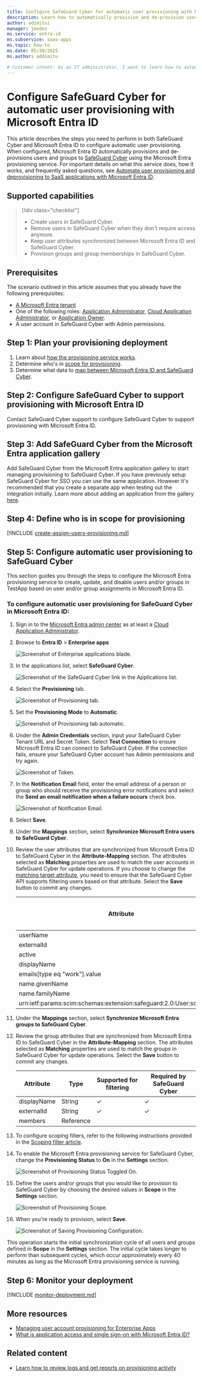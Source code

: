 ```yaml
---
title: Configure SafeGuard Cyber for automatic user provisioning with Microsoft Entra ID
description: Learn how to automatically provision and de-provision user accounts from Microsoft Entra ID to SafeGuard Cyber.
author: adimitui
manager: jeedes
ms.service: entra-id
ms.subservice: saas-apps
ms.topic: how-to
ms.date: 05/20/2025
ms.author: addimitu

# Customer intent: As an IT administrator, I want to learn how to automatically provision and deprovision user accounts from Microsoft Entra ID to SafeGuard Cyber so that I can streamline the user management process and ensure that users have the appropriate access to SafeGuard Cyber.
---
```


# Configure SafeGuard Cyber for automatic user provisioning with Microsoft Entra ID

This article describes the steps you need to perform in both SafeGuard Cyber and Microsoft Entra ID to configure automatic user provisioning. When configured, Microsoft Entra ID automatically provisions and de-provisions users and groups to [SafeGuard Cyber](https://www.safeguardcyber.com) using the Microsoft Entra provisioning service. For important details on what this service does, how it works, and frequently asked questions, see [Automate user provisioning and deprovisioning to SaaS applications with Microsoft Entra ID](~/identity/app-provisioning/user-provisioning.md). 


## Supported capabilities
> [!div class="checklist"]
> * Create users in SafeGuard Cyber.
> * Remove users in SafeGuard Cyber when they don't require access anymore.
> * Keep user attributes synchronized between Microsoft Entra ID and SafeGuard Cyber.
> * Provision groups and group memberships in SafeGuard Cyber.

## Prerequisites

The scenario outlined in this article assumes that you already have the following prerequisites:

* [A Microsoft Entra tenant](~/identity-platform/quickstart-create-new-tenant.md) 
* One of the following roles: [Application Administrator](/entra/identity/role-based-access-control/permissions-reference#application-administrator), [Cloud Application Administrator](/entra/identity/role-based-access-control/permissions-reference#cloud-application-administrator), or [Application Owner](/entra/fundamentals/users-default-permissions#owned-enterprise-applications).
* A user account in SafeGuard Cyber with Admin permissions.

## Step 1: Plan your provisioning deployment
1. Learn about [how the provisioning service works](~/identity/app-provisioning/user-provisioning.md).
1. Determine who's in [scope for provisioning](~/identity/app-provisioning/define-conditional-rules-for-provisioning-user-accounts.md).
1. Determine what data to [map between Microsoft Entra ID and SafeGuard Cyber](~/identity/app-provisioning/customize-application-attributes.md).

<a name='step-2-configure-safeguard-cyber-to-support-provisioning-with-azure-ad'></a>

## Step 2: Configure SafeGuard Cyber to support provisioning with Microsoft Entra ID
Contact SafeGuard Cyber support to configure SafeGuard Cyber to support provisioning with Microsoft Entra ID.

<a name='step-3-add-safeguard-cyber-from-the-azure-ad-application-gallery'></a>

## Step 3: Add SafeGuard Cyber from the Microsoft Entra application gallery

Add SafeGuard Cyber from the Microsoft Entra application gallery to start managing provisioning to SafeGuard Cyber. If you have previously setup SafeGuard Cyber for SSO you can use the same application. However it's recommended that you create a separate app when testing out the integration initially. Learn more about adding an application from the gallery [here](~/identity/enterprise-apps/add-application-portal.md). 

## Step 4: Define who is in scope for provisioning 

[!INCLUDE [create-assign-users-provisioning.md](~/identity/saas-apps/includes/create-assign-users-provisioning.md)]

## Step 5: Configure automatic user provisioning to SafeGuard Cyber 

This section guides you through the steps to configure the Microsoft Entra provisioning service to create, update, and disable users and/or groups in TestApp based on user and/or group assignments in Microsoft Entra ID.

<a name='to-configure-automatic-user-provisioning-for-safeguard-cyber-in-azure-ad'></a>

### To configure automatic user provisioning for SafeGuard Cyber in Microsoft Entra ID:

1. Sign in to the [Microsoft Entra admin center](https://entra.microsoft.com) as at least a [Cloud Application Administrator](~/identity/role-based-access-control/permissions-reference.md#cloud-application-administrator).
1. Browse to **Entra ID** > **Enterprise apps**

	![Screenshot of Enterprise applications blade.](common/enterprise-applications.png)

1. In the applications list, select **SafeGuard Cyber**.

	![Screenshot of the SafeGuard Cyber link in the Applications list.](common/all-applications.png)

1. Select the **Provisioning** tab.

	![Screenshot of Provisioning tab.](common/provisioning.png)

1. Set the **Provisioning Mode** to **Automatic**.

	![Screenshot of Provisioning tab automatic.](common/provisioning-automatic.png)

1. Under the **Admin Credentials** section, input your SafeGuard Cyber Tenant URL and Secret Token. Select **Test Connection** to ensure Microsoft Entra ID can connect to SafeGuard Cyber. If the connection fails, ensure your SafeGuard Cyber account has Admin permissions and try again.

 	![Screenshot of Token.](common/provisioning-testconnection-tenanturltoken.png)

1. In the **Notification Email** field, enter the email address of a person or group who should receive the provisioning error notifications and select the **Send an email notification when a failure occurs** check box.

	![Screenshot of Notification Email.](common/provisioning-notification-email.png)

1. Select **Save**.

1. Under the **Mappings** section, select **Synchronize Microsoft Entra users to SafeGuard Cyber**.

1. Review the user attributes that are synchronized from Microsoft Entra ID to SafeGuard Cyber in the **Attribute-Mapping** section. The attributes selected as **Matching** properties are used to match the user accounts in SafeGuard Cyber for update operations. If you choose to change the [matching target attribute](~/identity/app-provisioning/customize-application-attributes.md), you need to ensure that the SafeGuard Cyber API supports filtering users based on that attribute. Select the **Save** button to commit any changes.

   |Attribute|Type|Supported for filtering|Required by SafeGuard Cyber|
   |---|---|---|---|
   |userName|String|&check;|&check;
   |externalId|String|&check;|&check;
   |active|Boolean||
   |displayName|String||
   |emails[type eq "work"].value|String||
   |name.givenName|String||
   |name.familyName|String||
   |urn:ietf:params:scim:schemas:extension:safeguard:2.0:User:scimSource|String||&check;

1. Under the **Mappings** section, select **Synchronize Microsoft Entra groups to SafeGuard Cyber**.

1. Review the group attributes that are synchronized from Microsoft Entra ID to SafeGuard Cyber in the **Attribute-Mapping** section. The attributes selected as **Matching** properties are used to match the groups in SafeGuard Cyber for update operations. Select the **Save** button to commit any changes.

   |Attribute|Type|Supported for filtering|Required by SafeGuard Cyber|
   |---|---|---|---|
   |displayName|String|&check;|&check;
   |externalId|String|&check;|&check;
   |members|Reference||
   
1. To configure scoping filters, refer to the following instructions provided in the [Scoping filter  article](~/identity/app-provisioning/define-conditional-rules-for-provisioning-user-accounts.md).

1. To enable the Microsoft Entra provisioning service for SafeGuard Cyber, change the **Provisioning Status** to **On** in the **Settings** section.

	![Screenshot of Provisioning Status Toggled On.](common/provisioning-toggle-on.png)

1. Define the users and/or groups that you would like to provision to SafeGuard Cyber by choosing the desired values in **Scope** in the **Settings** section.

	![Screenshot of Provisioning Scope.](common/provisioning-scope.png)

1. When you're ready to provision, select **Save**.

	![Screenshot of Saving Provisioning Configuration.](common/provisioning-configuration-save.png)

This operation starts the initial synchronization cycle of all users and groups defined in **Scope** in the **Settings** section. The initial cycle takes longer to perform than subsequent cycles, which occur approximately every 40 minutes as long as the Microsoft Entra provisioning service is running. 

## Step 6: Monitor your deployment

[!INCLUDE [monitor-deployment.md](~/identity/saas-apps/includes/monitor-deployment.md)]

## More resources

* [Managing user account provisioning for Enterprise Apps](~/identity/app-provisioning/configure-automatic-user-provisioning-portal.md)
* [What is application access and single sign-on with Microsoft Entra ID?](~/identity/enterprise-apps/what-is-single-sign-on.md)

## Related content

* [Learn how to review logs and get reports on provisioning activity](~/identity/app-provisioning/check-status-user-account-provisioning.md)
